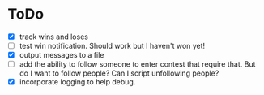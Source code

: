 # ToDo

- [x]  track wins and loses
- [ ]  test win notification.  Should work but I haven't won yet!
- [x]  output messages to a file
- [ ]  add the ability to follow someone to enter contest that require that.  But do I want to follow people?  Can I script unfollowing people?
- [x]  incorporate logging to help debug.

